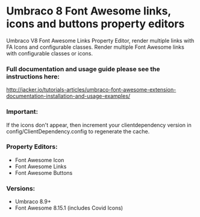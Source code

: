 # Umbraco 8 Font Awesome links, icons and buttons property editors
Umbraco V8 Font Awesome Links Property Editor, render multiple links with FA Icons and configurable classes. Render multiple Font Awesome links with configurable classes or icons. 

### Full documentation and usage guide please see the instructions here:

http://jacker.io/tutorials-articles/umbraco-font-awesome-extension-documentation-installation-and-usage-examples/

### Important:

If the icons don't appear, then increment your clientdependency version in config/ClientDependency.config to regenerate the cache.

### Property Editors:

- Font Awesome Icon  
- Font Awesome Links 
- Font Awesome Buttons


### Versions:

- Umbraco 8.9+
- Font Awesome 8.15.1 (includes Covid Icons)
